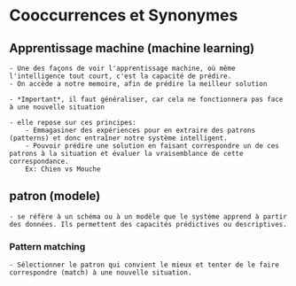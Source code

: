 # Cooccurrences et Synonymes

## Apprentissage machine (machine learning)
    - Une des façons de voir l'apprentissage machine, où même l'intelligence tout court, c'est la capacité de prédire. 
    - On accède a notre memoire, afin de prédire la meilleur solution

    - *Important*, il faut généraliser, car cela ne fonctionnera pas face à une nouvelle situation

    - elle repose sur ces principes:
        - Emmagasiner des expériences pour en extraire des patrons (patterns) et donc entraîner notre système intelligent.
        - Pouvoir prédire une solution en faisant correspondre un de ces patrons à la situation et évaluer la vraisemblance de cette correspondance.
        Ex: Chien vs Mouche



## patron (modele)
    - se réfère à un schéma ou à un modèle que le système apprend à partir des données. Ils permettent des capacités prédictives ou descriptives.
    
### Pattern matching
    - Sélectionner le patron qui convient le mieux et tenter de le faire correspondre (match) à une nouvelle situation.
